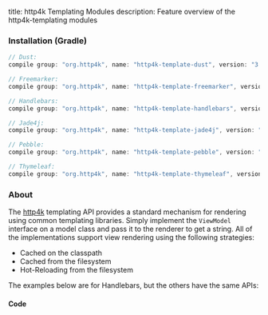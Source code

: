 title: http4k Templating Modules
description: Feature overview of the http4k-templating modules

### Installation (Gradle)

```groovy
// Dust: 
compile group: "org.http4k", name: "http4k-template-dust", version: "3.254.0"

// Freemarker: 
compile group: "org.http4k", name: "http4k-template-freemarker", version: "3.254.0"

// Handlebars: 
compile group: "org.http4k", name: "http4k-template-handlebars", version: "3.254.0"

// Jade4j: 
compile group: "org.http4k", name: "http4k-template-jade4j", version: "3.254.0"

// Pebble: 
compile group: "org.http4k", name: "http4k-template-pebble", version: "3.254.0"

// Thymeleaf: 
compile group: "org.http4k", name: "http4k-template-thymeleaf", version: "3.254.0"
```

### About
The [http4k] templating API provides a standard mechanism for rendering using common templating libraries. Simply implement the `ViewModel` interface on a model class and pass it to the renderer to get a string. All of the implementations support view rendering using the following strategies:

* Cached on the classpath
* Cached from the filesystem
* Hot-Reloading from the filesystem

The examples below are for Handlebars, but the others have the same APIs:

#### Code  [<img class="octocat"/>](https://github.com/http4k/http4k/blob/master/src/docs/guide/modules/templating/example.kt)

<script src="https://gist-it.appspot.com/https://github.com/http4k/http4k/blob/master/src/docs/guide/modules/templating/example.kt"></script>

[http4k]: https://http4k.org
